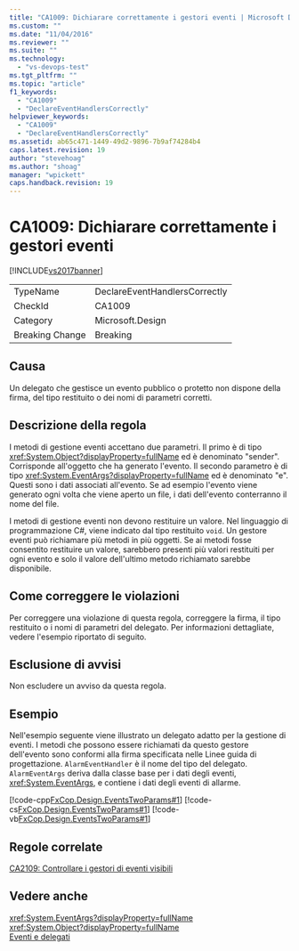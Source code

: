 ```yaml
---
title: "CA1009: Dichiarare correttamente i gestori eventi | Microsoft Docs"
ms.custom: ""
ms.date: "11/04/2016"
ms.reviewer: ""
ms.suite: ""
ms.technology: 
  - "vs-devops-test"
ms.tgt_pltfrm: ""
ms.topic: "article"
f1_keywords: 
  - "CA1009"
  - "DeclareEventHandlersCorrectly"
helpviewer_keywords: 
  - "CA1009"
  - "DeclareEventHandlersCorrectly"
ms.assetid: ab65c471-1449-49d2-9896-7b9af74284b4
caps.latest.revision: 19
author: "stevehoag"
ms.author: "shoag"
manager: "wpickett"
caps.handback.revision: 19
---
```

# CA1009: Dichiarare correttamente i gestori eventi
[!INCLUDE[vs2017banner](../code-quality/includes/vs2017banner.md)]

|||  
|-|-|  
|TypeName|DeclareEventHandlersCorrectly|  
|CheckId|CA1009|  
|Category|Microsoft.Design|  
|Breaking Change|Breaking|  
  
## Causa  
 Un delegato che gestisce un evento pubblico o protetto non dispone della firma, del tipo restituito o dei nomi di parametri corretti.  
  
## Descrizione della regola  
 I metodi di gestione eventi accettano due parametri.  Il primo è di tipo <xref:System.Object?displayProperty=fullName> ed è denominato "sender".  Corrisponde all'oggetto che ha generato l'evento.  Il secondo parametro è di tipo <xref:System.EventArgs?displayProperty=fullName> ed è denominato "e".  Questi sono i dati associati all'evento.  Se ad esempio l'evento viene generato ogni volta che viene aperto un file, i dati dell'evento conterranno il nome del file.  
  
 I metodi di gestione eventi non devono restituire un valore.  Nel linguaggio di programmazione C\#, viene indicato dal tipo restituito `void`.  Un gestore eventi può richiamare più metodi in più oggetti.  Se ai metodi fosse consentito restituire un valore, sarebbero presenti più valori restituiti per ogni evento e solo il valore dell'ultimo metodo richiamato sarebbe disponibile.  
  
## Come correggere le violazioni  
 Per correggere una violazione di questa regola, correggere la firma, il tipo restituito o i nomi di parametri del delegato.  Per informazioni dettagliate, vedere l'esempio riportato di seguito.  
  
## Esclusione di avvisi  
 Non escludere un avviso da questa regola.  
  
## Esempio  
 Nell'esempio seguente viene illustrato un delegato adatto per la gestione di eventi.  I metodi che possono essere richiamati da questo gestore dell'evento sono conformi alla firma specificata nelle Linee guida di progettazione.  `AlarmEventHandler` è il nome del tipo del delegato.  `AlarmEventArgs` deriva dalla classe base per i dati degli eventi, <xref:System.EventArgs>, e contiene i dati degli eventi di allarme.  
  
 [!code-cpp[FxCop.Design.EventsTwoParams#1](../code-quality/codesnippet/CPP/ca1009-declare-event-handlers-correctly_1.cpp)]
 [!code-cs[FxCop.Design.EventsTwoParams#1](../code-quality/codesnippet/CSharp/ca1009-declare-event-handlers-correctly_1.cs)]
 [!code-vb[FxCop.Design.EventsTwoParams#1](../code-quality/codesnippet/VisualBasic/ca1009-declare-event-handlers-correctly_1.vb)]  
  
## Regole correlate  
 [CA2109: Controllare i gestori di eventi visibili](../code-quality/ca2109-review-visible-event-handlers.md)  
  
## Vedere anche  
 <xref:System.EventArgs?displayProperty=fullName>   
 <xref:System.Object?displayProperty=fullName>   
 [Eventi e delegati](http://msdn.microsoft.com/it-it/d98fd58b-fa4f-4598-8378-addf4355a115)